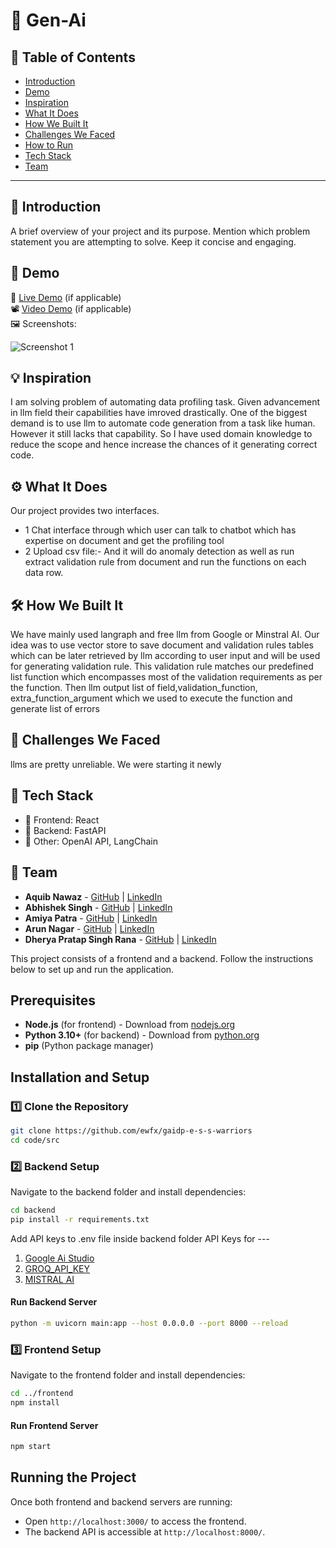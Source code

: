 # 🚀 Gen-Ai

## 📌 Table of Contents

- [Introduction](#introduction)
- [Demo](#demo)
- [Inspiration](#inspiration)
- [What It Does](#what-it-does)
- [How We Built It](#how-we-built-it)
- [Challenges We Faced](#challenges-we-faced)
- [How to Run](#how-to-run)
- [Tech Stack](#tech-stack)
- [Team](#team)

---

## 🎯 Introduction

A brief overview of your project and its purpose. Mention which problem statement you are attempting to solve. Keep it concise and engaging.

## 🎥 Demo

🔗 [Live Demo](#) (if applicable)  
📽️ [Video Demo](#) (if applicable)  
🖼️ Screenshots:

![Screenshot 1](link-to-image)

## 💡 Inspiration
I am solving problem of automating data profiling task. Given advancement in llm field their capabilities have imroved drastically.
One of the biggest demand is to use llm to automate code generation from a task like human. However it still lacks that capability.
So I have used domain knowledge to reduce the scope and hence increase the chances of it generating correct code.

## ⚙️ What It Does
Our project provides two interfaces. 
   - 1  Chat interface through which user can talk to chatbot which has expertise on document and get the profiling tool
   - 2  Upload csv file:- And it will do anomaly detection as well as run extract validation rule from document and run the functions on each data row.
## 🛠️ How We Built It
We have mainly used langraph and free llm from Google or Minstral AI. 
Our idea was to use vector store to save document and validation rules tables  which can be later retrieved by llm according to user input and will be used
for generating validation rule. This validation rule matches our predefined list function which encompasses most of the validation requirements as per the function.
Then llm output list of field,validation_function, extra_function_argument which we used to execute the function and generate list  of errors
## 🚧 Challenges We Faced
llms are pretty unreliable.
We were starting it newly

## 🏢 Tech Stack

- 🔹 Frontend: React
- 🔹 Backend: FastAPI
- 🔹 Other: OpenAI API, LangChain

## 👥 Team

- **Aquib Nawaz** - [GitHub](https://github.com/) | [LinkedIn](#)
- **Abhishek Singh** - [GitHub](#) | [LinkedIn](#)
- **Amiya Patra** - [GitHub](https://github.com/amiyakpatra) | [LinkedIn](#)
- **Arun Nagar** - [GitHub](https://github.com/arunnagar012) | [LinkedIn](#)
- **Dherya Pratap Singh Rana** - [GitHub](https://github.com/ranaDherya) | [LinkedIn](#)

This project consists of a frontend and a backend. Follow the instructions below to set up and run the application.

## Prerequisites

- **Node.js** (for frontend) - Download from [nodejs.org](https://nodejs.org/)
- **Python 3.10+** (for backend) - Download from [python.org](https://www.python.org/)
- **pip** (Python package manager)

## Installation and Setup

### 1️⃣ Clone the Repository

```sh
git clone https://github.com/ewfx/gaidp-e-s-s-warriors
cd code/src
```

### 2️⃣ Backend Setup

Navigate to the backend folder and install dependencies:

```sh
cd backend
pip install -r requirements.txt
```

Add API keys to .env file inside backend folder
API Keys for ---

1.  [Google Ai Studio](https://aistudio.google.com/app/apikey)
2.  [GROQ_API_KEY](https://console.groq.com/keys)
3.  [MISTRAL AI](https://console.mistral.ai/api-keys)

#### Run Backend Server

```sh
python -m uvicorn main:app --host 0.0.0.0 --port 8000 --reload
```

### 3️⃣ Frontend Setup

Navigate to the frontend folder and install dependencies:

```sh
cd ../frontend
npm install
```

#### Run Frontend Server

```sh
npm start
```

## Running the Project

Once both frontend and backend servers are running:

- Open `http://localhost:3000/` to access the frontend.
- The backend API is accessible at `http://localhost:8000/`.
